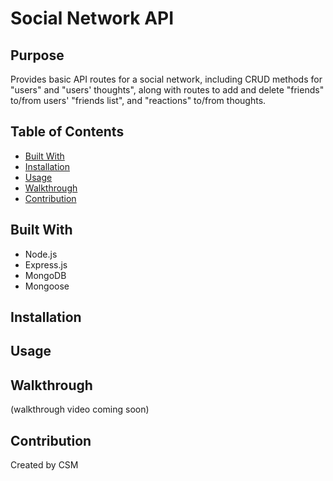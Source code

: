 # Social Network API
## Purpose
Provides basic API routes for a social network, including CRUD methods for "users" and "users' thoughts", along with routes to add and delete "friends" to/from users' "friends list", and "reactions" to/from thoughts. 
## Table of Contents
- [Built With](#built-with)
- [Installation](#installation)
- [Usage](#usage)
- [Walkthrough](#walkthrough)
- [Contribution](#contribution)
## Built With
- Node.js
- Express.js
- MongoDB
- Mongoose
## Installation
## Usage
## Walkthrough
(walkthrough video coming soon)
## Contribution
Created by CSM
